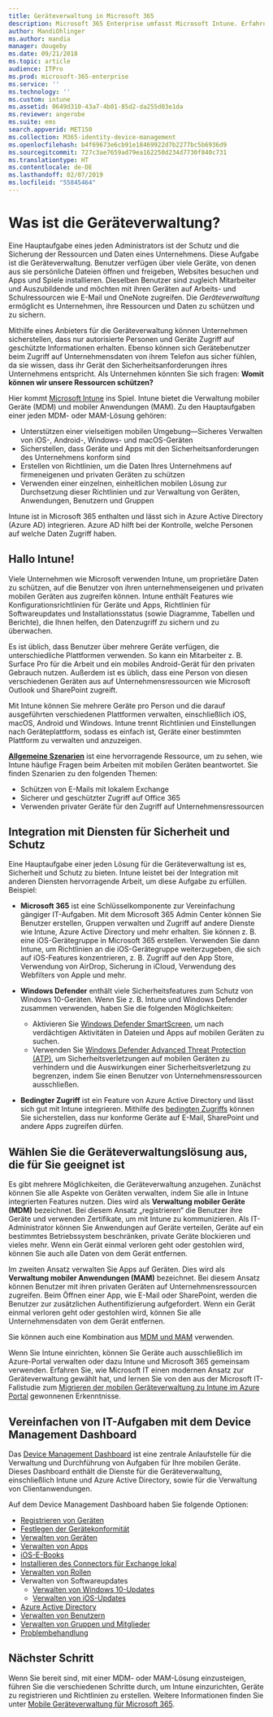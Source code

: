 ```yaml
---
title: Geräteverwaltung in Microsoft 365
description: Microsoft 365 Enterprise umfasst Microsoft Intune. Erfahren Sie, wie Intune die Verwaltung mobiler Geräte und Anwendungen für Ihr Unternehmen ermöglicht, einschließlich allgemeiner Szenarien, und wie Sie mit Intune Microsoft 365 in Ihrer Umgebung bereitstellen.
author: MandiOhlinger
ms.author: mandia
manager: dougeby
ms.date: 09/21/2018
ms.topic: article
audience: ITPro
ms.prod: microsoft-365-enterprise
ms.service: ''
ms.technology: ''
ms.custom: intune
ms.assetid: 0649d310-43a7-4b01-85d2-da255d03e1da
ms.reviewer: angerobe
ms.suite: ems
search.appverid: MET150
ms.collection: M365-identity-device-management
ms.openlocfilehash: b4f69673e6cb91e18469922d7b2277bc5b6936d9
ms.sourcegitcommit: 727c3ae7659ad79ea162250d234d7730f840c731
ms.translationtype: HT
ms.contentlocale: de-DE
ms.lasthandoff: 02/07/2019
ms.locfileid: "55845464"
---
```

# <a name="what-is-device-management"></a>Was ist die Geräteverwaltung? 

Eine Hauptaufgabe eines jeden Administrators ist der Schutz und die Sicherung der Ressourcen und Daten eines Unternehmens. Diese Aufgabe ist die Geräteverwaltung. Benutzer verfügen über viele Geräte, von denen aus sie persönliche Dateien öffnen und freigeben, Websites besuchen und Apps und Spiele installieren. Dieselben Benutzer sind zugleich Mitarbeiter und Auszubildende und möchten mit ihren Geräten auf Arbeits- und Schulressourcen wie E-Mail und OneNote zugreifen. Die *Geräteverwaltung* ermöglicht es Unternehmen, ihre Ressourcen und Daten zu schützen und zu sichern. 

Mithilfe eines Anbieters für die Geräteverwaltung können Unternehmen sicherstellen, dass nur autorisierte Personen und Geräte Zugriff auf geschützte Informationen erhalten. Ebenso können sich Gerätebenutzer beim Zugriff auf Unternehmensdaten von ihrem Telefon aus sicher fühlen, da sie wissen, dass ihr Gerät den Sicherheitsanforderungen ihres Unternehmens entspricht. Als Unternehmen könnten Sie sich fragen: **Womit können wir unsere Ressourcen schützen?**

Hier kommt [Microsoft Intune](https://docs.microsoft.com/intune/introduction-intune) ins Spiel. Intune bietet die Verwaltung mobiler Geräte (MDM) und mobiler Anwendungen (MAM). Zu den Hauptaufgaben einer jeden MDM- oder MAM-Lösung gehören:

- Unterstützen einer vielseitigen mobilen Umgebung&mdash;Sicheres Verwalten von iOS-, Android-, Windows- und macOS-Geräten
- Sicherstellen, dass Geräte und Apps mit den Sicherheitsanforderungen des Unternehmens konform sind
- Erstellen von Richtlinien, um die Daten Ihres Unternehmens auf firmeneigenen und privaten Geräten zu schützen
- Verwenden einer einzelnen, einheitlichen mobilen Lösung zur Durchsetzung dieser Richtlinien und zur Verwaltung von Geräten, Anwendungen, Benutzern und Gruppen

Intune ist in Microsoft 365 enthalten und lässt sich in Azure Active Directory (Azure AD) integrieren. Azure AD hilft bei der Kontrolle, welche Personen auf welche Daten Zugriff haben.

## <a name="hello-intune"></a>Hallo Intune!
Viele Unternehmen wie Microsoft verwenden Intune, um proprietäre Daten zu schützen, auf die Benutzer von ihren unternehmenseigenen und privaten mobilen Geräten aus zugreifen können. Intune enthält Features wie Konfigurationsrichtlinien für Geräte und Apps, Richtlinien für Softwareupdates und Installationsstatus (sowie Diagramme, Tabellen und Berichte), die Ihnen helfen, den Datenzugriff zu sichern und zu überwachen.

Es ist üblich, dass Benutzer über mehrere Geräte verfügen, die unterschiedliche Plattformen verwenden. So kann ein Mitarbeiter z. B. Surface Pro für die Arbeit und ein mobiles Android-Gerät für den privaten Gebrauch nutzen. Außerdem ist es üblich, dass eine Person von diesen verschiedenen Geräten aus auf Unternehmensressourcen wie Microsoft Outlook und SharePoint zugreift.

Mit Intune können Sie mehrere Geräte pro Person und die darauf ausgeführten verschiedenen Plattformen verwalten, einschließlich iOS, macOS, Android und Windows. Intune trennt Richtlinien und Einstellungen nach Geräteplattform, sodass es einfach ist, Geräte einer bestimmten Plattform zu verwalten und anzuzeigen.

**[Allgemeine Szenarien](https://docs.microsoft.com/intune/common-scenarios)** ist eine hervorragende Ressource, um zu sehen, wie Intune häufige Fragen beim Arbeiten mit mobilen Geräten beantwortet. Sie finden Szenarien zu den folgenden Themen:  
- Schützen von E-Mails mit lokalem Exchange
- Sicherer und geschützter Zugriff auf Office 365
- Verwenden privater Geräte für den Zugriff auf Unternehmensressourcen

## <a name="integration-with-secure-and-protect-services"></a>Integration mit Diensten für Sicherheit und Schutz
Eine Hauptaufgabe einer jeden Lösung für die Geräteverwaltung ist es, Sicherheit und Schutz zu bieten. Intune leistet bei der Integration mit anderen Diensten hervorragende Arbeit, um diese Aufgabe zu erfüllen. Beispiel:

- **Microsoft 365** ist eine Schlüsselkomponente zur Vereinfachung gängiger IT-Aufgaben. Mit dem Microsoft 365 Admin Center können Sie Benutzer erstellen, Gruppen verwalten und Zugriff auf andere Dienste wie Intune, Azure Active Directory und mehr erhalten. Sie können z. B. eine iOS-Gerätegruppe in Microsoft 365 erstellen. Verwenden Sie dann Intune, um Richtlinien an die iOS-Gerätegruppe weiterzugeben, die sich auf iOS-Features konzentrieren, z. B. Zugriff auf den App Store, Verwendung von AirDrop, Sicherung in iCloud, Verwendung des Webfilters von Apple und mehr.

- **Windows Defender** enthält viele Sicherheitsfeatures zum Schutz von Windows 10-Geräten. Wenn Sie z. B. Intune und Windows Defender zusammen verwenden, haben Sie die folgenden Möglichkeiten: 

    - Aktivieren Sie [Windows Defender SmartScreen](https://docs.microsoft.com/intune/endpoint-protection-windows-10), um nach verdächtigen Aktivitäten in Dateien und Apps auf mobilen Geräten zu suchen. 
    - Verwenden Sie [Windows Defender Advanced Threat Protection (ATP)](https://docs.microsoft.com/intune/advanced-threat-protection), um Sicherheitsverletzungen auf mobilen Geräten zu verhindern und die Auswirkungen einer Sicherheitsverletzung zu begrenzen, indem Sie einen Benutzer von Unternehmensressourcen ausschließen.

- **Bedingter Zugriff** ist ein Feature von Azure Active Directory und lässt sich gut mit Intune integrieren. Mithilfe des [bedingten Zugriffs](https://docs.microsoft.com/intune/conditional-access) können Sie sicherstellen, dass nur konforme Geräte auf E-Mail, SharePoint und andere Apps zugreifen dürfen. 

## <a name="choose-the-device-management-solution-thats-right-for-you"></a>Wählen Sie die Geräteverwaltungslösung aus, die für Sie geeignet ist

Es gibt mehrere Möglichkeiten, die Geräteverwaltung anzugehen. Zunächst können Sie alle Aspekte von Geräten verwalten, indem Sie alle in Intune integrierten Features nutzen. Dies wird als **Verwaltung mobiler Geräte (MDM)** bezeichnet. Bei diesem Ansatz „registrieren“ die Benutzer ihre Geräte und verwenden Zertifikate, um mit Intune zu kommunizieren. Als IT-Administrator können Sie Anwendungen auf Geräte verteilen, Geräte auf ein bestimmtes Betriebssystem beschränken, private Geräte blockieren und vieles mehr. Wenn ein Gerät einmal verloren geht oder gestohlen wird, können Sie auch alle Daten von dem Gerät entfernen. 

Im zweiten Ansatz verwalten Sie Apps auf Geräten. Dies wird als **Verwaltung mobiler Anwendungen (MAM)** bezeichnet. Bei diesem Ansatz können Benutzer mit ihren privaten Geräten auf Unternehmensressourcen zugreifen. Beim Öffnen einer App, wie E-Mail oder SharePoint, werden die Benutzer zur zusätzlichen Authentifizierung aufgefordert. Wenn ein Gerät einmal verloren geht oder gestohlen wird, können Sie alle Unternehmensdaten von dem Gerät entfernen. 

Sie können auch eine Kombination aus [MDM und MAM](https://docs.microsoft.com/intune/byod-technology-decisions) verwenden.

Wenn Sie Intune einrichten, können Sie Geräte auch ausschließlich im Azure-Portal verwalten oder dazu Intune und Microsoft 365 gemeinsam verwenden. Erfahren Sie, wie Microsoft IT einen modernen Ansatz zur Geräteverwaltung gewählt hat, und lernen Sie von den aus der Microsoft IT-Fallstudie zum [Migrieren der mobilen Geräteverwaltung zu Intune im Azure Portal](https://www.microsoft.com/itshowcase/Article/Content/1042/Migrating-mobile-device-management-to-Intune-in-the-Azure-portal) gewonnenen Erkenntnisse. 

## <a name="simplify-it-tasks-using-the-device-management-dashboard"></a>Vereinfachen von IT-Aufgaben mit dem Device Management Dashboard

Das [Device Management Dashboard](https://devicemanagement.portal.azure.com/) ist eine zentrale Anlaufstelle für die Verwaltung und Durchführung von Aufgaben für Ihre mobilen Geräte. Dieses Dashboard enthält die Dienste für die Geräteverwaltung, einschließlich Intune und Azure Active Directory, sowie für die Verwaltung von Clientanwendungen. 

Auf dem Device Management Dashboard haben Sie folgende Optionen:

- [Registrieren von Geräten](https://docs.microsoft.com/intune/device-enrollment)
- [Festlegen der Gerätekonformität](https://docs.microsoft.com/intune/device-compliance-get-started)
- [Verwalten von Geräten](https://docs.microsoft.com/intune/device-management)
- [Verwalten von Apps](https://docs.microsoft.com/intune/app-management)  
- [iOS-E-Books](https://docs.microsoft.com/intune/vpp-ebooks-ios)  
- [Installieren des Connectors für Exchange lokal](https://docs.microsoft.com/intune/exchange-connector-install)  
- [Verwalten von Rollen](https://docs.microsoft.com/intune/role-based-access-control)  
- Verwalten von Softwareupdates
  - [Verwalten von Windows 10-Updates](https://docs.microsoft.com/intune/windows-update-for-business-configure)  
  - [Verwalten von iOS-Updates](https://docs.microsoft.com/intune/software-updates-ios)  
- [Azure Active Directory](https://docs.microsoft.com/azure/active-directory)  
- [Verwalten von Benutzern](https://docs.microsoft.com/azure/active-directory/fundamentals/add-users-azure-active-directory)
- [Verwalten von Gruppen und Mitglieder](https://docs.microsoft.com/azure/active-directory/fundamentals/active-directory-manage-groups)
- [Problembehandlung](https://docs.microsoft.com/intune/help-desk-operators)

## <a name="next-step"></a>Nächster Schritt
Wenn Sie bereit sind, mit einer MDM- oder MAM-Lösung einzusteigen, führen Sie die verschiedenen Schritte durch, um Intune einzurichten, Geräte zu registrieren und Richtlinien zu erstellen. Weitere Informationen finden Sie unter [Mobile Geräteverwaltung für Microsoft 365](https://docs.microsoft.com/microsoft-365/enterprise/mobility-infrastructure). 
